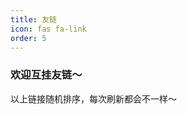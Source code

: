 ```yaml
---
title: 友链
icon: fas fa-link
order: 5
---
```


### 欢迎互挂友链～

<div class="row row-cols-1 row-cols-md-2 row-cols-xl-2 g-4 mb-4" id="showPlace">
    
</div>

<script>
    var list = [
        ["Tobylai的小站", "https://tobylai.blog.luogu.org/", "冷冻的罗非鱼"],
        ["Lotuses's Blog", "https://www.lotuses.cn/", "Deserted World"],
        ["zhoulingyu的小站", "https://www.luogu.com.cn/blog/zhoulingyu/", "当神已无能为力，那便是魔渡众生"],
        ["__KrNalty__ 的小窝 ~", "https://www.luogu.com.cn/blog/LuoguBeiChe/", "星星之火，可以燎原"],
        ["Nano_core の 小窝~", "https://www.luogu.com.cn/blog/YinWeiLove/", "这个家伙很勤快，什么都留下了"],
        ["没有楼的楼长", "https://blog.imlzhyt.top/", "没有楼的楼长的咕咕咕博客"],
    ];
    // 定义一个随机排序函数
    function randomSort() {
        return 0.5 - Math.random();
    }

    // 对列表进行随机排序
    const Links = list.sort(randomSort);

    const showPlace = document.getElementById("showPlace");
    for (i in Links) {
        showPlace.innerHTML += `<div class="col">
            <a href="${Links[i][1]}" class="card post-preview h-100" target="_blank">
                <div class="card-body"> <em class="small">${Links[i][1]}</em>
                    <h4 class="pt-0 my-2" data-toc-skip="">${Links[i][0]}</h4>
                    <div class="text-muted small">
                        <p>${Links[i][2]}</p>
                    </div>
                </div>
            </a>
        </div>`;
    }
</script>

以上链接随机排序，每次刷新都会不一样～

<!-- ---

<div id="vcomments"></div>
<script type="module">
    import { init } from 'https://github.elemecdn.com/@waline/client/dist/waline.mjs';
    const darkModeMediaQuery = window.matchMedia('(prefers-color-scheme: dark)');
    const bodyElement = document.getElementsByTagName('body')[0];
    const htmlElement = document.getElementsByTagName('html')[0];
    function syncColorMode() {
        const datamode = htmlElement.getAttribute('data-mode');
        if (datamode) {
            bodyElement.setAttribute("color-mode", datamode);
        } else {
            if (darkModeMediaQuery.matches) {
                bodyElement.setAttribute("color-mode", "dark");
            } else {
                bodyElement.setAttribute("color-mode", "light");
            }
        }
    }
    syncColorMode();
    init({
        el: '#vcomments',
        serverURL: 'https://waline.amzcd.top',
        reaction: true,
        dark: 'body[color-mode="dark"]',
        emoji: [
            '//github.elemecdn.com/@waline/emojis@1.1.0/bilibili',
            '//github.elemecdn.com/@waline/emojis@1.1.0/tw-emoji'
        ],
        locale: {
            placeholder: '欢迎互挂友链！记得备注您的博客地址、名称和标语（留下邮箱可收取回复通知）！'
        },
        turnstileKey: "0x4AAAAAAAFWv6PMNbfWlJDz"
    });
    darkModeMediaQuery.addListener((event) => {
        syncColorMode();
    });
    const observer = new MutationObserver((mutationsList) => {
        syncColorMode();
    });
    observer.observe(htmlElement, { attributes: true, attributeOldValue: true });
</script> -->
